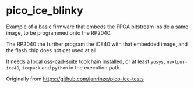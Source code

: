 # pico_ice_blinky

Example of a basic firmware that embeds the FPGA bitstream inside a same image, to be programmed onto the RP2040.

The RP2040 the further program the iCE40 with that embedded image, and the flash chip does not get used at all.

It needs a local [oss-cad-suite](https://github.com/YosysHQ/oss-cad-suite-build) toolchain installed,
or at least `yosys`, `nextpnr-ice40`, `icepack` and `python` in the execution path.

Originally from <https://github.com/janrinze/pico-ice-tests>
